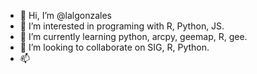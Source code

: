 - 👋 Hi, I’m @lalgonzales
- 👀 I’m interested in programing with R, Python, JS. 
- 🌱 I’m currently learning python, arcpy, geemap, R, gee.
- 💞️ I’m looking to collaborate on SIG, R, Python.
- 📫 

<!---
lalgonzales/lalgonzales is a ✨ special ✨ repository because its `README.md` (this file) appears on your GitHub profile.
You can click the Preview link to take a look at your changes.
--->
